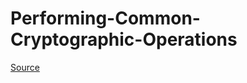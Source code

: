 # Performing-Common-Cryptographic-Operations

[Source](https://developer.apple.com/documentation/cryptokit/performing_common_cryptographic_operations)
